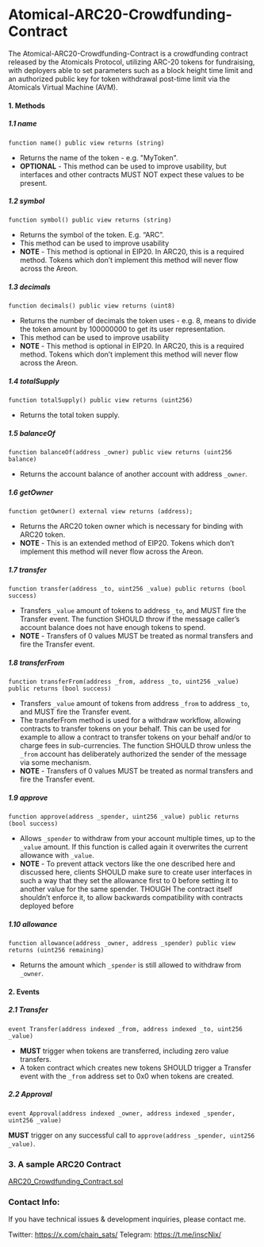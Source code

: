 # Atomical-ARC20-Crowdfunding-Contract
The Atomical-ARC20-Crowdfunding-Contract is a crowdfunding contract released by the Atomicals Protocol, utilizing ARC-20 tokens for fundraising, with deployers able to set parameters such as a block height time limit and an authorized public key for token withdrawal post-time limit via the Atomicals Virtual Machine (AVM).


####  1. Methods

##### 1.1 name
```
function name() public view returns (string)
```
- Returns the name of the token - e.g. "MyToken".
- **OPTIONAL** - This method can be used to improve usability, but interfaces and other contracts MUST NOT expect these values to be present.

##### 1.2 symbol
```
function symbol() public view returns (string)
```
- Returns the symbol of the token. E.g. “ARC”.
- This method can be used to improve usability
- **NOTE** - This method is optional in EIP20. In ARC20, this is a required method. Tokens which don’t implement this method will never flow across the Areon.

##### 1.3 decimals
```
function decimals() public view returns (uint8)
```
- Returns the number of decimals the token uses - e.g. 8, means to divide the token amount by 100000000 to get its user representation.
- This method can be used to improve usability
- **NOTE** - This method is optional in EIP20. In ARC20, this is a required method. Tokens which don’t implement this method will never flow across the Areon.

##### 1.4 totalSupply
```
function totalSupply() public view returns (uint256)
```
- Returns the total token supply. 

##### 1.5 balanceOf
```
function balanceOf(address _owner) public view returns (uint256 balance)
```
- Returns the account balance of another account with address `_owner`.

##### 1.6 getOwner
```
function getOwner() external view returns (address);
```
- Returns the ARC20 token owner which is necessary for binding with ARC20 token.
- **NOTE** - This is an extended method of EIP20. Tokens which don’t implement this method will never flow across the Areon.

##### 1.7 transfer
```
function transfer(address _to, uint256 _value) public returns (bool success)
```
- Transfers `_value` amount of tokens to address `_to`, and MUST fire the Transfer event. The function SHOULD throw if the message caller’s account balance does not have enough tokens to spend.
- **NOTE** - Transfers of 0 values MUST be treated as normal transfers and fire the Transfer event.

##### 1.8 transferFrom
```
function transferFrom(address _from, address _to, uint256 _value) public returns (bool success)
```
- Transfers `_value` amount of tokens from address `_from` to address `_to`, and MUST fire the Transfer event.
- The transferFrom method is used for a withdraw workflow, allowing contracts to transfer tokens on your behalf. This can be used for example to allow a contract to transfer tokens on your behalf and/or to charge fees in sub-currencies. The function SHOULD throw unless the `_from` account has deliberately authorized the sender of the message via some mechanism.
- **NOTE** - Transfers of 0 values MUST be treated as normal transfers and fire the Transfer event.

##### 1.9 approve
```
function approve(address _spender, uint256 _value) public returns (bool success)
```
- Allows `_spender` to withdraw from your account multiple times, up to the `_value` amount. If this function is called again it overwrites the current allowance with `_value`.
- **NOTE** - To prevent attack vectors like the one described here and discussed here, clients SHOULD make sure to create user interfaces in such a way that they set the allowance first to 0 before setting it to another value for the same spender. THOUGH The contract itself shouldn’t enforce it, to allow backwards compatibility with contracts deployed before

##### 1.10 allowance
```
function allowance(address _owner, address _spender) public view returns (uint256 remaining)
```
- Returns the amount which `_spender` is still allowed to withdraw from `_owner`.

#### 2. Events

##### 2.1 Transfer
```
event Transfer(address indexed _from, address indexed _to, uint256 _value)
```
- **MUST** trigger when tokens are transferred, including zero value transfers.
- A token contract which creates new tokens SHOULD trigger a Transfer event with the `_from` address set to 0x0 when tokens are created.

##### 2.2 Approval
```
event Approval(address indexed _owner, address indexed _spender, uint256 _value)
```
**MUST** trigger on any successful call to `approve(address _spender, uint256 _value)`.


### 3. A sample ARC20 Contract
[ARC20_Crowdfunding_Contract.sol](ARC20_Crowdfunding_Contract.sol)

### Contact Info:
If you have technical issues & development inquiries, please contact me.

Twitter: https://x.com/chain_sats/
Telegram: https://t.me/inscNix/
